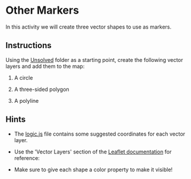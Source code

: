 # Other Markers

In this activity we will create three vector shapes to use as markers.

## Instructions

Using the [Unsolved](Unsolved) folder as a starting point, create the following vector layers and add them to the map:

1. A circle

2. A three-sided polygon

3. A polyline

## Hints

* The [logic.js](Unsolved/logic.js) file contains some suggested coordinates for each vector layer.

* Use the 'Vector Layers' section of the [Leaflet documentation](http://leafletjs.com/reference-1.0.3.html#toc) for reference:

* Make sure to give each shape a color property to make it visible!

